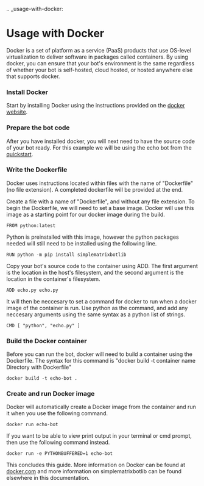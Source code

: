 .. _usage-with-docker:

# Usage with Docker
Docker is a set of platform as a service (PaaS) products that use OS-level virtualization to deliver software in packages called containers. By using docker, you can ensure that your bot's environment is the same regardless of whether your bot is self-hosted, cloud hosted, or hosted anywhere else that supports docker.

### Install Docker
Start by installing Docker using the instructions provided on the [docker website](https://docs.docker.com/get-docker/).

### Prepare the bot code
After you have installed docker, you will next need to have the source code of your bot ready. For this example we will be using the echo bot from the [quickstart](quickstart.html).

### Write the Dockerfile
Docker uses instructions located within files with the name of "Dockerfile" (no file extension). A completed dockerfile will be provided at the end.

Create a file with a name of "Dockerfile", and without any file extension.
To begin the Dockerfile, we will need to set a base image. Docker will use this image as a starting point for our docker image during the build.
```
FROM python:latest
```
Python is preinstalled with this image, however the python packages needed will still need to be installed using the following line.
```
RUN python -m pip install simplematrixbotlib
```
Copy your bot's source code to the container using ADD. The first argument is the location in the host's filesystem, and the second argument is the location in the container's filesystem.
```
ADD echo.py echo.py
```
It will then be neccesary to set a command for docker to run when a docker image of the container is run. Use python as the command, and add any neccesary arguments using the same syntax as a python list of strings.
```
CMD [ "python", "echo.py" ]
```

### Build the Docker container
Before you can run the bot, docker will need to build a container using the Dockerfile. The syntax for this command is "docker build -t container name Directory with Dockerfile"
```
docker build -t echo-bot .
```

### Create and run Docker image

Docker will automatically create a Docker image from the container and run it when you use the following command.
```
docker run echo-bot
```
If you want to be able to view print output in your terminal or cmd prompt, then use the following command instead.
```
docker run -e PYTHONBUFFERED=1 echo-bot
```

This concludes this guide. More information on Docker can be found at [docker.com](docker.com) and more information on simplematrixbotlib can be found elsewhere in this documentation.